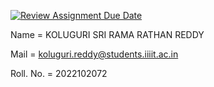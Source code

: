 [![Review Assignment Due Date](https://classroom.github.com/assets/deadline-readme-button-24ddc0f5d75046c5622901739e7c5dd533143b0c8e959d652212380cedb1ea36.svg)](https://classroom.github.com/a/vK7JY6fl)

Name = KOLUGURI SRI RAMA RATHAN REDDY

Mail = koluguri.reddy@students.iiiit.ac.in

Roll. No. = 2022102072